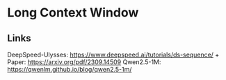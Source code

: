 # Long Context Window

## Links
DeepSpeed-Ulysses: https://www.deepspeed.ai/tutorials/ds-sequence/ + Paper: https://arxiv.org/pdf/2309.14509
Qwen2.5-1M: https://qwenlm.github.io/blog/qwen2.5-1m/
